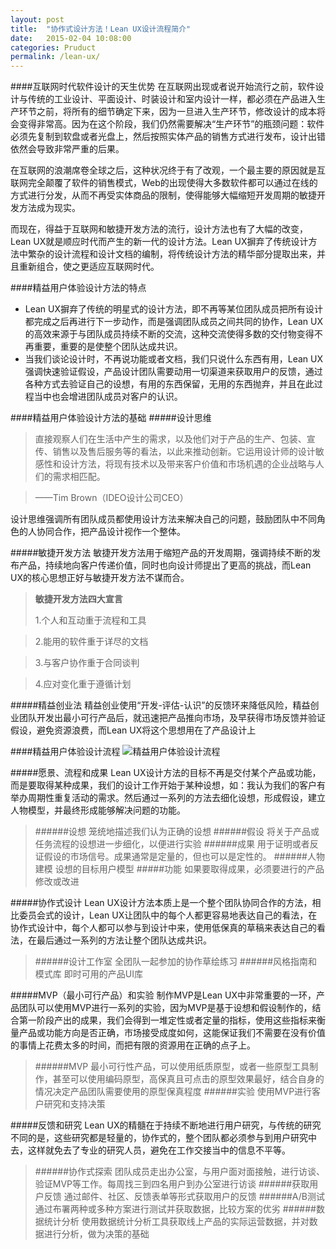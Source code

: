 ```yaml
---
layout: post
title:  "协作式设计方法！Lean UX设计流程简介"
date:   2015-02-04 10:08:00
categories: Pruduct
permalink: /lean-ux/
---
```


####互联网时代软件设计的天生优势
在互联网出现或者说开始流行之前，软件设计与传统的工业设计、平面设计、时装设计和室内设计一样，都必须在产品进入生产环节之前，将所有的细节确定下来，因为一旦进入生产环节，修改设计的成本将会变得非常高。因为在这个阶段，我们仍然需要解决“生产环节”的瓶颈问题：软件必须先复制到软盘或者光盘上，然后按照实体产品的销售方式进行发布，设计出错依然会导致非常严重的后果。

在互联网的浪潮席卷全球之后，这种状况终于有了改观，一个最主要的原因就是互联网完全颠覆了软件的销售模式，Web的出现使得大多数软件都可以通过在线的方式进行分发，从而不再受实体商品的限制，使得能够大幅缩短开发周期的敏捷开发方法成为现实。

而现在，得益于互联网和敏捷开发方法的流行，设计方法也有了大幅的改变，Lean UX就是顺应时代而产生的新一代的设计方法。Lean UX摒弃了传统设计方法中繁杂的设计流程和设计文档的编制，将传统设计方法的精华部分提取出来，并且重新组合，使之更适应互联网时代。

####精益用户体验设计方法的特点
* Lean UX摒弃了传统的明星式的设计方法，即不再等某位团队成员把所有设计都完成之后再进行下一步动作，而是强调团队成员之间共同的协作，Lean UX的高效来源于与团队成员持续不断的交流，这种交流使得多数的交付物变得不再重要，重要的是使整个团队达成共识。
* 当我们谈论设计时，不再说功能或者文档，我们只说什么东西有用，Lean UX强调快速验证假设，产品设计团队需要动用一切渠道来获取用户的反馈，通过各种方式去验证自己的设想，有用的东西保留，无用的东西抛弃，并且在此过程当中也会增进团队成员对客户的认识。

####精益用户体验设计方法的基础
#####设计思维
> 直接观察人们在生活中产生的需求，以及他们对于产品的生产、包装、宣传、销售以及售后服务等的看法，以此来推动创新。它运用设计师的设计敏感性和设计方法，将现有技术以及带来客户价值和市场机遇的企业战略与人们的需求相匹配。

> ——Tim Brown（IDEO设计公司CEO）

设计思维强调所有团队成员都使用设计方法来解决自己的问题，鼓励团队中不同角色的人协同合作，把产品设计视作一个整体。

#####敏捷开发方法
敏捷开发方法用于缩短产品的开发周期，强调持续不断的发布产品，持续地向客户传递价值，同时也向设计师提出了更高的挑战，而Lean UX的核心思想正好与敏捷开发方法不谋而合。

> **敏捷开发方法四大宣言**
> 
> 1.个人和互动重于流程和工具

> 2.能用的软件重于详尽的文档

> 3.与客户协作重于合同谈判

> 4.应对变化重于遵循计划

#####精益创业法
精益创业使用“开发-评估-认识”的反馈环来降低风险，精益创业团队开发出最小可行产品后，就迅速把产品推向市场，及早获得市场反馈并验证假设，避免资源浪费，而Lean UX将这个思想用在了产品设计上

####精益用户体验设计流程
![精益用户体验设计流程](/uploads/media/leanux_flow.jpg)

#####愿景、流程和成果
Lean UX设计方法的目标不再是交付某个产品或功能，而是要取得某种成果，我们的设计工作开始于某种设想，如：我认为我们的客户有举办周期性重复活动的需求。然后通过一系列的方法去细化设想，形成假设，建立人物模型，并最终形成能够解决问题的功能。

> ######设想
> 笼统地描述我们认为正确的设想
> ######假设
> 将关于产品或任务流程的设想进一步细化，以便进行实验
> ######成果
> 用于证明或者反证假设的市场信号。成果通常是定量的，但也可以是定性的。
> ######人物建模
> 设想的目标用户模型
> #####功能
> 如果要取得成果，必须要进行的产品修改或改进

#####协作式设计
Lean UX设计方法本质上是一个整个团队协同合作的方法，相比委员会式的设计，Lean UX让团队中的每个人都更容易地表达自己的看法，在协作式设计中，每个人都可以参与到设计中来，使用低保真的草稿来表达自己的看法，在最后通过一系列的方法让整个团队达成共识。
> ######设计工作室
> 全团队一起参加的协作草绘练习
> ######风格指南和模式库
> 即时可用的产品UI库

#####MVP（最小可行产品）和实验
制作MVP是Lean UX中非常重要的一环，产品团队可以使用MVP进行一系列的实验，因为MVP是基于设想和假设制作的，结合第一阶段产出的成果，我们会得到一堆定性或者定量的指标，使用这些指标来衡量产品或功能方向是否正确，市场接受成度如何，这能保证我们不需要在没有价值的事情上花费太多的时间，而把有限的资源用在正确的点子上。

> ######MVP
> 最小可行性产品，可以使用纸质原型，或者一些原型工具制作，甚至可以使用编码原型，高保真且可点击的原型效果最好，结合自身的情况决定产品团队需要使用的原型保真程度
> ######实验
> 使用MVP进行客户研究和支持决策

#####反馈和研究
Lean UX的精髓在于持续不断地进行用户研究，与传统的研究不同的是，这些研究都是轻量的，协作式的，整个团队都必须参与到用户研究中去，这样就免去了专业的研究人员，避免在工作交接当中的信息不平等。

> ######协作式探索
> 团队成员走出办公室，与用户面对面接触，进行访谈、验证MVP等工作。每周找三到四名用户到办公室进行访谈
> ######获取用户反馈
> 通过邮件、社区、反馈表单等形式获取用户的反馈
> ######A/B测试
> 通过布署两种或多种方案进行测试并获取数据，比较方案的优劣
> ######数据统计分析
> 使用数据统计分析工具获取线上产品的实际运营数据，并对数据进行分析，做为决策的基础
